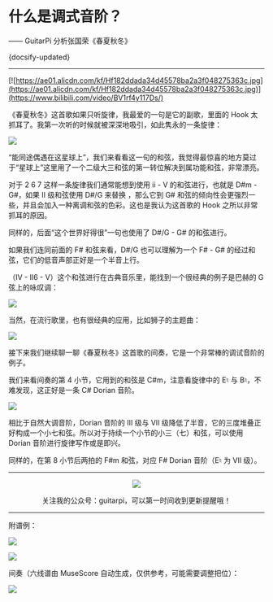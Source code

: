 # 什么是调式音阶？

—— GuitarPi 分析张国荣《春夏秋冬》

{docsify-updated}

---

[![https://ae01.alicdn.com/kf/Hf182ddada34d45578ba2a3f048275363c.jpg](https://ae01.alicdn.com/kf/Hf182ddada34d45578ba2a3f048275363c.jpg)](https://www.bilibili.com/video/BV1rf4y117Ds/)

《春夏秋冬》这首歌如果只听旋律，我最爱的一句是它的副歌，里面的 Hook 太抓耳了。我第一次听的时候就被深深地吸引，如此隽永的一条旋律：

![](https://ae01.alicdn.com/kf/Hf62007b7538a48a7ba1625e0cebbe08at.jpg)

“能同途偶遇在这星球上”，我们来看看这一句的和弦，我觉得最惊喜的地方莫过于“星球上”这里用了一个二级大三和弦的第一转位解决到属功能和弦，非常漂亮。

对于 2 6 7 这样一条旋律我们通常能想到使用 ii - V 的和弦进行，也就是 D#m - G#，如果 II 级和弦使用 D#/G 来替换 ，那么它到 G# 和弦的倾向性会更强烈一些，并且会加入一种离调和弦的色彩。这也是我认为这首歌的 Hook 之所以非常抓耳的原因。

同样的，后面“这个世界好得很”一句也使用了 D#/G - G# 的和弦进行。

如果我们连同前面的 F# 和弦来看，D#/G 也可以理解为一个 F# - G# 的经过和弦，它们的低音声部正好是一个半音上行。

（IV - II6 - V）这个和弦进行在古典音乐里，能找到一个很经典的例子是巴赫的 G 弦上的咏叹调：

![](https://ae01.alicdn.com/kf/He655cc3413204793b5091c2c481134558.jpg)

当然，在流行歌里，也有很经典的应用，比如狮子的主题曲：

![](https://ae01.alicdn.com/kf/Hae220c21ae4a461faf154ee469318089k.jpg)

接下来我们继续聊一聊《春夏秋冬》这首歌的间奏，它是一个非常棒的调试音阶的例子。

我们来看间奏的第 4 小节，它用到的和弦是 C#m，注意看旋律中的 E♮ 与 B♮，不难发现，这正好是一条 C# Dorian 音阶。

![](https://ae01.alicdn.com/kf/Hfe784d0345934675837f3f58daba235fR.jpg)

相比于自然大调音阶，Dorian 音阶的 III 级与 VII 级降低了半音，它的三度堆叠正好构成一个小七和弦。所以对于持续一个小节的小三（七）和弦，可以使用 Dorian 音阶进行旋律写作或是即兴。

同样的，在第 8 小节后两拍的 F#m 和弦，对应 F# Dorian 音阶（E♮ 为 VII 级）。

---

<center>
<img src="https://ae01.alicdn.com/kf/H9895f02fc19d4932af71c0593d2e356d0.jpg"/>

关注我的公众号：guitarpi，可以第一时间收到更新提醒哦！

</center>

---

附谱例：

![](https://ae01.alicdn.com/kf/Hfce738862448408d99101077c55974b4O.jpg)

![](https://ae01.alicdn.com/kf/H0a56c86da6d345c98b0fd4013901d7b3J.jpg)

间奏（六线谱由 MuseScore 自动生成，仅供参考，可能需要调整把位）：

![](https://ae01.alicdn.com/kf/H477c0ff5581541caa6cec24e6fbcd484M.jpg)
